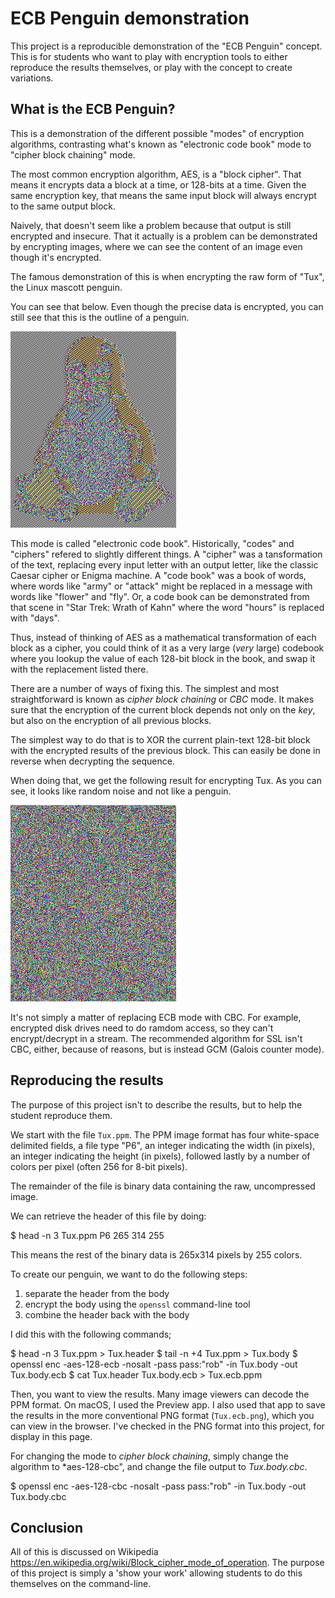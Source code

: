 # ECB Penguin demonstration

This project is a reproducible demonstration of the "ECB Penguin" concept.
This is for students who want to play with encryption tools to either
reproduce the results themselves, or play with the concept to create
variations.

## What is the ECB Penguin?

This is a demonstration of the different possible "modes" of encryption
algorithms, contrasting what's known as "electronic code book" mode to
"cipher block chaining" mode.

The most common encryption algorithm, AES, is a "block cipher". That means
it encrypts data a block at a time, or 128-bits at a time. Given the same
encryption key, that means the same input block will always encrypt to the
same output block.

Naively, that doesn't seem like a problem because that output is still
encrypted and insecure. That it actually is a problem can be demonstrated
by encrypting images, where we can see the content of an image even
though it's encrypted.

The famous demonstration of this is when encrypting the raw form of "Tux",
the Linux mascott penguin.

You can see that below. Even though the precise data is encrypted, you
can still see that this is the outline of a penguin.

![Tux-ecb](/Tux.ecb.png)

This mode is called "electronic code book". Historically, "codes" and "ciphers"
refered to slightly different things. A "cipher" was a tansformation of the
text, replacing every input letter with an output letter, like the classic
Caesar cipher or Enigma machine. A "code book" was a book of words, where
words like "army" or "attack" might be replaced in a message with words like
"flower" and "fly". Or, a code book can be demonstrated from that scene
in "Star Trek: Wrath of Kahn" where the word "hours" is replaced with "days".

Thus, instead of thinking of AES as a mathematical transformation of each
block as a cipher, you could think of it as a very large (*very* large) codebook
where you lookup the value of each 128-bit block in the book, and swap it with the
replacement listed there.

There are a number of ways of fixing this. The simplest and most straightforward
is known as *cipher block chaining* or *CBC* mode. It makes sure that the encryption
of the current block depends not only on the *key*, but also on the encryption of 
all previous blocks.

The simplest way to do that is to XOR the current plain-text 128-bit block with
the encrypted results of the previous block. This can easily be done in reverse
when decrypting the sequence.

When doing that, we get the following result for encrypting Tux. As you can
see, it looks like random noise and not like a penguin.

![Tux-cbc](/Tux.cbc.png)

It's not simply a matter of replacing ECB mode with CBC. For example, encrypted disk drives
need to do ramdom access, so they can't encrypt/decrypt in a stream. The recommended 
algorithm for SSL isn't CBC, either, because of reasons, but is instead GCM (Galois counter mode).

## Reproducing the results

The purpose of this project isn't to describe the results, but to help the student
reproduce them.

We start with the file `Tux.ppm`. The PPM image format has four white-space delimited fields,
a file type "P6", an integer indicating the width (in pixels), an integer indicating the height
(in pixels), followed lastly by a number of colors per pixel (often 256 for 8-bit pixels).

The remainder of the file is binary data containing the raw, uncompressed image.

We can retrieve the header of this file by doing:

  $ head -n 3 Tux.ppm
  P6
  265 314
  255

This means the rest of the binary data is 265x314 pixels by 255 colors.

To create our penguin, we want to do the following steps:
  1. separate the header from the body
  2. encrypt the body using the `openssl` command-line tool
  3. combine the header back with the body
  
I did this with the following commands;

  $ head -n 3 Tux.ppm > Tux.header
  $ tail -n +4 Tux.ppm > Tux.body
  $ openssl enc -aes-128-ecb -nosalt -pass pass:"rob" -in Tux.body -out Tux.body.ecb
  $ cat Tux.header Tux.body.ecb > Tux.ecb.ppm
  
Then, you want to view the results. Many image viewers can decode the PPM format.
On macOS, I used the Preview app. I also used that app to save the results in
the more conventional PNG format (`Tux.ecb.png`), which you can view in the browser.
I've checked in the PNG format into this project, for display in this page.

For changing the mode to *cipher block chaining*, simply change the algorithm to
*aes-128-cbc", and change the file output to *Tux.body.cbc*.

  $ openssl enc -aes-128-cbc -nosalt -pass pass:"rob" -in Tux.body -out Tux.body.cbc
  
## Conclusion

All of this is discussed on Wikipedia https://en.wikipedia.org/wiki/Block_cipher_mode_of_operation.
The purpose of this project is simply a 'show your work' allowing students
to do this themselves on the command-line.





